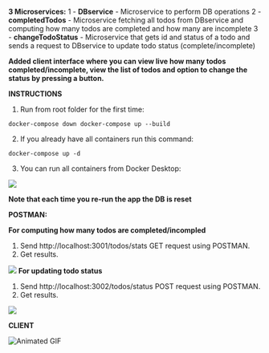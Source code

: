 


**3 Microservices:**
1 - **DBservice** - Microservice to perform DB operations
2 - **completedTodos** - Microservice fetching all todos from DBservice and computing how many todos are completed and how many are incomplete
3 - **changeTodoStatus** - Microservice that gets id and status of a todo and sends a request to DBservice to update todo status (complete/incomplete)

**Added client interface where you can view live how many todos completed/incomplete, view the list of todos and option to change the status by pressing a button.**

**INSTRUCTIONS**
 1.  Run from root folder for the first time:

    docker-compose down docker-compose up --build
   

 2.  If you already have all containers run this command:
 
    docker-compose up -d

 3.  You can run all containers from Docker Desktop:
 
 ![](https://i.imgur.com/7A8ZZwg.png)
 
 **Note that each time you re-run the app the DB is reset**

**POSTMAN:**

**For computing how many todos are completed/incompled**

 1. Send http://localhost:3001/todos/stats GET request using POSTMAN.
 2.  Get results.

![](https://i.imgur.com/iznA2zI.png)
**For updating todo status**
1. Send http://localhost:3002/todos/status POST request using POSTMAN.
2. Get results.

![](https://i.imgur.com/8Onz5iL.png)

**CLIENT**

![Animated GIF](https://media0.giphy.com/media/v1.Y2lkPTc5MGI3NjExMXV0NmZhb2t4a3gxanF0Y3A3YWt3b3k0ZWx0dHdhN2VneWZ4MWlzOCZlcD12MV9pbnRlcm5hbF9naWZfYnlfaWQmY3Q9Zw/ukVeiweEdMedzssa1i/giphy.gif)
